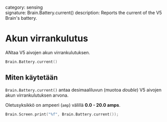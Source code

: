category: sensing  
signature: Brain.Battery.current()
description: Reports the current of the V5 Brain's battery.

# Akun virrankulutus

ANtaa V5 aivojen akun virrankulutuksen.

```cpp
Brain.Battery.current()
```

## Miten käytetään


`Brain.Battery.current()` antaa desimaaliluvun (muotoa *double*) V5 aivojen akun virrankulutuksen arvona.

Oletusyksikkö on ampeeri (`amp`) välillä **0.0 - 20.0 amps**.

```cpp
Brain.Screen.print("%f", Brain.Battery.current());
```
<advanced>
</advanced>